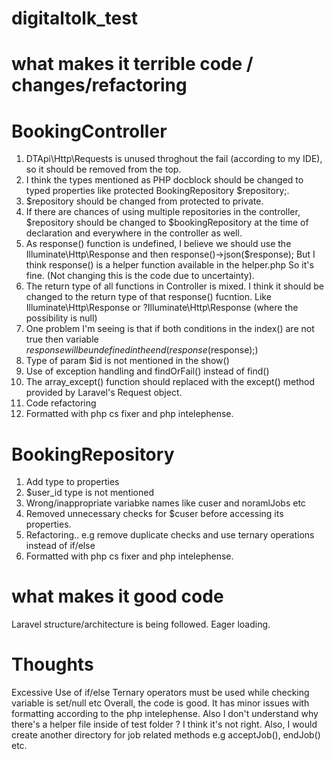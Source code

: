 # digitaltolk_test

# what makes it terrible code / changes/refactoring

# BookingController
1) DTApi\Http\Requests is unused throghout the fail (according to my IDE), so it should be removed from the top.
2) I think the types mentioned as PHP docblock should be changed to typed properties like protected BookingRepository $repository;.
3) $repository should be changed from protected to private.
4) If there are chances of using multiple repositories in the controller, $repository should be changed to $bookingRepository at the time of declaration and everywhere in the controller as well.
5) As response() function is undefined, I believe we should use the Illuminate\Http\Response and then response()->json($response);
    But I think response() is a helper function available in the helper.php So it's fine. (Not changing this is the code due to uncertainty).
6) The return type of all functions in Controller is mixed. I think it should be changed to the return type of that response() fucntion. Like Illuminate\Http\Response
or ?Illuminate\Http\Response (where the possibility is null)
7) One problem I'm seeing is that if both conditions in the index() are not true then variable $response will be undefined in the end (response($response);)
8) Type of param $id is not mentioned in the show()
9) Use of exception handling and findOrFail() instead of find()
10) The array_except() function should replaced with the except() method provided by Laravel's Request object.
11) Code refactoring
12) Formatted with php cs fixer and php intelephense.

# BookingRepository
1) Add type to properties
2) $user_id type is not mentioned
3) Wrong/inappropriate variabke names like cuser and noramlJobs etc
4) Removed unnecessary checks for $cuser before accessing its properties.
5) Refactoring.. e.g remove duplicate checks and use ternary operations instead of if/else
6) Formatted with php cs fixer and php intelephense.


# what makes it good code
Laravel structure/architecture is being followed.
Eager loading.

# Thoughts

Excessive Use of if/else
Ternary operators must be used while checking variable is set/null etc
Overall, the code is good. It has minor issues with formatting according to the php intelephense.
Also I don't understand why there's a helper file inside of test  folder ? I think it's not right.
Also, I would create another directory for job related methods e.g acceptJob(), endJob() etc.




